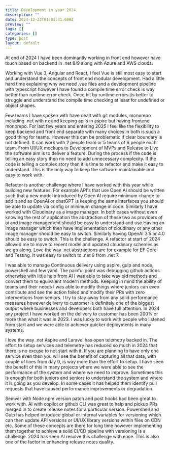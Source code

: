 ```yaml
---
title: Development in year 2024
description: ""
date: 2024-12-23T01:01:41.600Z
preview: ""
tags: []
categories: []
type: post
layout: default
---
```

At end of 2024 I have been dominantly working in front end however have touch based on backend in .net 8/9 along with Azure and AWS clouds.

Working with Vue 3, Angular and React, I feel Vue is still most easy to start and understand the concepts of front end modular development. Had a little hard time explaining why we need .vue files and a development pipeline with typescript however I have found a compile time error check is way better than runtime error check. Once hit by runtime errors its better to struggle and understand the compile time checking at least for undefined or object shapes.

Few teams I have spoken with have dealt with git modules, monorepo including .net with nx and keeping api's in aspire but having frontend monorepo. For last few years and entering 2025 I feel like the flexibility to keep backend and front end separate with many choices in both is such a good thing for teams. However this can be problematic if clear boundary is not defined. It can work with 2 people team or 5 teams of 6 people each team. From UI/UX mockups to Development of MVPs and Release to Live the software aim is to deliver a feature. During the process if the code is telling an easy story then no need to add unnecessary complexity. If the code is telling a complex story then it is time to refactor and make it easy to understand. This is the only way to keep the software maintainable and easy to work with. 

Refactor is another challenge where I have worked with this year while building new features. For example API's that use Open AI should be written such that a new model introduced by Open AI require minimum change to add it and as OpenAI or chatGPT is keeping the same interfaces you should be able to update via config or minimum change in code. Similarly I have worked with Cloudinary as a image manager. In both cases without even knowing the rest of application the abstraction of these two as providers of ai and image management should be easy to understand and use.Having an image manager which then have implementation of cloudinary or any other image manager should be easy to switch. Similarly having OpenAI 3.5 or 4.0 should be easy to switch. This is the challenge. A refactor at start of 2024 allowed me to move to recent model and updated cloudinary schemes as we go along. Love the way .net abstractions are for example for EF Core and Testing. It was easy to switch to .net 9 from .net 7.

I was able to manage Continuous delivery using aspire, gulp and node, powershell and few yaml. The painful point was debugging github actions otherwise with little help from AI I was able to take way old methods and convert them to equivalent modern methods. Keeping in mind the ability of teams and their needs I was able to modify things where juniors can even contribute and see the action failed and modify their PRs with zero interventions from seniors. I try to stay away from any solid performance measures however delivery to customer is definitely one of the biggest output where businesses and developers both have full attention. In 2024 any project I have worked on the delivery to customer has been 200% or more than what it was in 2023. I was lucky to work with people who listened from start and we were able to achiever quicker deployments in many systems. 

I love the way .net Aspire and Laravel has open telemetry backed in. The effort to setup services and telemetry has reduced so much in 2024 that there is no excuse to not start with it. If you are planning to have only one service even then you will see the benefit of capturing all that data, with couple of lines from day 0, is way more than the effort to setup. I have seen the benefit of this in many projects where we were able to see the performance of the system and where we need to improve. Sometimes this is enough for both juniors and seniors to understand the system and where it is going as you develop. In some cases it has helped them identify pull requests that have caused performance improvements or degradation.

Semver with Node npm version patch and post hooks had been great to work with. AI with copilot or github CLI was great to help and pickup PRs merged in to create release notes for a particular version. Powershell and Gulp has helped introduce global or internal variables for versioning which can then update API versions or UI/UX library versions within files on CDN etc. Some of these concepts are there for long time however implementing them together to achieve a solid CI/CD pipeline with versioning is a challenge. 2024 has seen AI resolve this challenge with ease. This is also one of the factor in enhancing release notes quality.